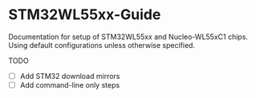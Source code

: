 # STM32WL55xx-Guide
Documentation for setup of STM32WL55xx and Nucleo-WL55xC1 chips. Using default configurations unless otherwise specified.

TODO
- [ ] Add STM32 download mirrors
- [ ] Add command-line only steps